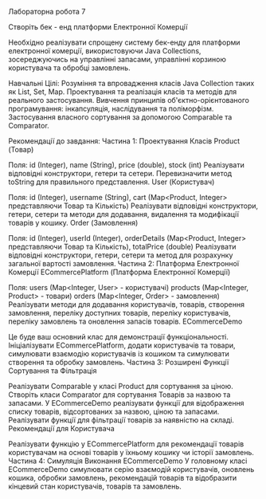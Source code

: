 Лабораторна робота 7


Створіть бек - енд платформи Електронної Комерції

Необхідно реалізувати спрощену систему бек-енду для платформи електронної комерції, використовуючи Java Collections, зосереджуючись на управлінні запасами, управлінні корзиною користувача та обробці замовлень.

Навчальні Цілі:
Розуміння та впровадження класів Java Collection таких як List, Set, Map.
Проектування та реалізація класів та методів для реального застосування.
Вивчення принципів об'єктно-орієнтованого програмування: інкапсуляція, наслідування та поліморфізм.
Застосування власного сортування за допомогою Comparable та Comparator.

Рекомендації до завдання:
Частина 1: Проектування Класів
Product (Товар)

Поля: id (Integer), name (String), price (double), stock (int)
Реалізувати відповідні конструктори, гетери та сетери.
Перевизначити метод toString для правильного представлення.
User (Користувач)

Поля: id (Integer), username (String), cart (Map<Product, Integer> представляючи Товар та Кількість)
Реалізувати відповідні конструктори, гетери, сетери та методи для додавання, видалення та модифікації товарів у кошику.
Order (Замовлення)

Поля: id (Integer), userId (Integer), orderDetails (Map<Product, Integer> представляючи Товар та Кількість), totalPrice (double)
Реалізувати відповідні конструктори, гетери, сетери та метод для розрахунку загальної вартості замовлення.
Частина 2: Платформа Електронної Комерції
ECommercePlatform (Платформа Електронної Комерції)

Поля:
users (Map<Integer, User> - користувачі)
products (Map<Integer, Product> - товари)
orders (Map<Integer, Order> - замовлення)
Реалізувати методи для додавання користувачів, товарів, створення замовлення, переліку доступних товарів, переліку користувачів, переліку замовлень та оновлення запасів товарів.
ECommerceDemo

Це буде ваш основний клас для демонстрації функціональності.
Ініціалізувати ECommercePlatform, додати користувачів та товари, симулювати взаємодію користувачів із кошиком та симулювати створення та обробку замовлень.
Частина 3: Розширені Функції
Сортування та Фільтрація

Реалізувати Comparable у класі Product для сортування за ціною.
Створіть класи Comparator для сортування Товарів за назвою та запасами.
У ECommerceDemo реалізувати функції для відображення списку товарів, відсортованих за назвою, ціною та запасами. Реалізувати функції для фільтрації товарів за наявністю на складі.
Рекомендації для Користувача

Реалізувати функцію у ECommercePlatform для рекомендації товарів користувачам на основі товарів у їхньому кошику чи історії замовлень.
Частина 4: Симуляція
Виконання ECommerceDemo
У головному класі ECommerceDemo симулювати серію взаємодій користувачів, оновлень кошика, обробки замовлень, рекомендацій товарів та відобразити кінцевий стан користувачів, товарів та замовлень.
